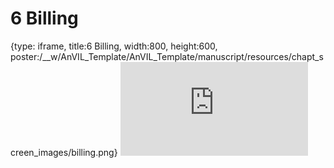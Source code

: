 # 6 Billing
 
{type: iframe, title:6 Billing, width:800, height:600, poster:/__w/AnVIL_Template/AnVIL_Template/manuscript/resources/chapt_screen_images/billing.png}
![](https://jhudatascience.org/AnVIL_Template/billing.html)
 

 
